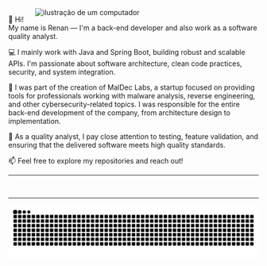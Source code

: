 <!--
<a href="#"><img width="20px" src="https://raw.githubusercontent.com/iCharlesZ/FigureBed/master/img/octocat.gif"/></a>
-->

<!--
<p align="center" width="20%">
<a href="https://git.io/typing-svg"><img src="https://readme-typing-svg.herokuapp.com?font=Fira+Code&pause=1000&color=9e9e9eff&center=true&vCenter=true&width=435&lines=Welcome👋🏻;I'm+a+Back-End+Developer;Always+learning+new+things" alt="Typing SVG" /></a>
-->

<!--
<details>	
  <summary align="center"><b>summry title</b></summary>
<br/>
</details>
-->

<img src="https://raw.githubusercontent.com/MicaelliMedeiros/micaellimedeiros/master/image/computer-illustration.png" alt="ilustração de um computador" min-width="450px" max-width="450px" width="450px" align="right"> 

<p align="left"> 
  👋 Hi! My name is Renan — I'm a back-end developer and also work as a software quality analyst.
</p>

<p align="left"> 
  💻 I mainly work with Java and Spring Boot, building robust and scalable APIs. I'm passionate about software architecture, clean code practices, security, and system integration.
</p>

<p align="left">
   🚀 I was part of the creation of MalDec Labs, a startup focused on providing tools for professionals working with malware analysis, reverse engineering, and other cybersecurity-related topics. I was responsible for the entire back-end development of the company, from architecture design to implementation.
</p>

<p align="left">
  🧪 As a quality analyst, I pay close attention to testing, feature validation, and ensuring that the delivered software meets high quality standards.
</p>

<p align="left"> 
  📫 Feel free to explore my repositories and reach out!
</p>

--- 

<a href="https://github.com/vn7n24fzkq/github-profile-summary-cards"> <img align=center  width="33%" src="http://github-profile-summary-cards.vercel.app/api/cards/stats?username=renannrocha&theme=dark" alt="" /></a>
<a href="https://github.com/vn7n24fzkq/github-profile-summary-cards"> <img align=center width="33%" src="http://github-profile-summary-cards.vercel.app/api/cards/repos-per-language?username=renannrocha&theme=dark" alt="" /></a>
<a href="https://github.com/vn7n24fzkq/github-profile-summary-cards"> <img align=center width="33%" src="http://github-profile-summary-cards.vercel.app/api/cards/most-commit-language?username=renannrocha&theme=dark" alt="" /></a>

---

<picture align="center" >
  <source media="(prefers-color-scheme: dark)" srcset="https://raw.githubusercontent.com/renannrocha/renannrocha/output/github-contribution-grid-snake-dark.svg">
  <source media="(prefers-color-scheme: light)" srcset="https://raw.githubusercontent.com/renannrocha/renannrocha/output/github-contribution-grid-snake-dark.svg">
  <img align="center" alt="github contribution grid snake animation" src="https://raw.githubusercontent.com/renannrocha/renannrocha/output/github-contribution-grid-snake.svg">
</picture>
